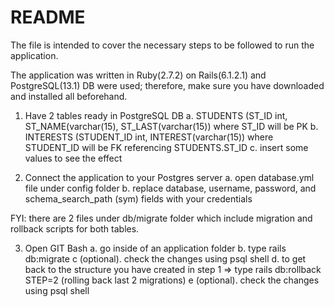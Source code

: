 # README

The file is intended to cover the necessary steps to be followed to run the application.

The application was written in Ruby(2.7.2) on Rails(6.1.2.1) and PostgreSQL(13.1) DB were used; therefore, make sure you have downloaded and installed all beforehand.

1. Have 2 tables ready in PostgreSQL DB
   a. STUDENTS (ST_ID int, ST_NAME(varchar(15), ST_LAST(varchar(15)) where ST_ID will be PK
   b. INTERESTS (STUDENT_ID int, INTEREST(varchar(15)) where STUDENT_ID will be FK referencing STUDENTS.ST_ID
   c. insert some values to see the effect 

2. Connect the application to your Postgres server
   a. open database.yml file under config folder
   b. replace database, username, password, and schema_search_path (sym) fields with your credentials

FYI: there are 2 files under db/migrate folder which include migration and rollback scripts for both tables.

3. Open GIT Bash
   a. go inside of an application folder 
   b. type rails db:migrate
   c (optional). check the changes using psql shell
   d. to get back to the structure you have created in step 1 => type rails db:rollback STEP=2 (rolling back last 2 migrations)
   e (optional). check the changes using psql shell
